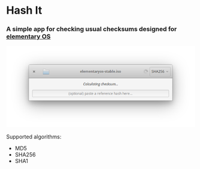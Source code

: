 # Hash It

### A simple app for checking usual checksums designed for [elementary OS](https://elementary.io)

![screenshot](Screenshot.png)

Supported algorithms:
* MD5
* SHA256
* SHA1
